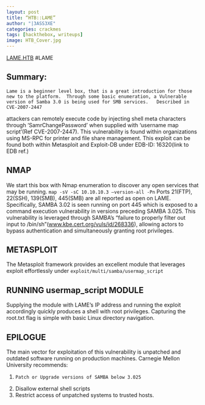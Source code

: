 ```yaml
---
layout: post
title: “HTB::LAME”
author: "|3ASS3XE"
categories: crackmes
tags: [hackthebox, writeups]
image: HTB_Cover.jpg
---
```



[LAME.HTB](https://github.com/BASSEXE/ReversingZen/blob/gh-pages/assets/img/LameHTB.png?raw=true)
#LAME
## Summary:
    Lame is a beginner level box, that is a great introduction for those new to the platform.  Through some basic enumeration, a Vulnerable version of Samba 3.0 is being used for SMB services.   Described in CVE-2007-2447
attackers can remotely execute code by injecting shell meta characters through ‘SamrChangePassword’ when supplied with  ‘username map script’(Ref CVE-2007-2447).  This vulnerability is found within organizations using MS-RPC   for printer and file share management.  This exploit can be found both within Metasploit and Exploit-DB under EDB-ID: 16320(link to EDB ref.)


## NMAP

We start this box with Nmap enumeration to discover any open services that may be running.
`map -sV -sC 10.10.10.3 —version-all -Pn`
Ports 21(FTP), 22(SSH), 139(SMB), 445(SMB) are all reported as open on LAME.  Specifically, SAMBA 3.02 is seen running on port 445 which is exposed to a command execution vulnerability in versions preceding SAMBA 3.025.  This vulnerability is leveraged through SAMBA’s “failure to properly filter out input to /bin/sh”(www.kbe.cert.org/vuls/id/268336), allowing actors to bypass authentication and simultaneously granting root privileges.

## METASPLOIT
The Metasploit framework provides an excellent module that leverages exploit effortlessly under
`exploit/multi/samba/usermap_script`

## RUNNING usermap_script MODULE
Supplying the module with LAME’s IP address and running the exploit accordingly quickly produces a shell with root privileges.  Capturing the root.txt flag is simple with basic Linux directory navigation.

## EPILOGUE
The main vector for exploitation of this vulnerability is unpatched and outdated software running on production machines.  Carnegie Mellon University recommends:
1.     Patch or Upgrade versions of SAMBA below 3.025
2. Disallow external shell scripts
3. Restrict access of unpatched systems to trusted hosts.
